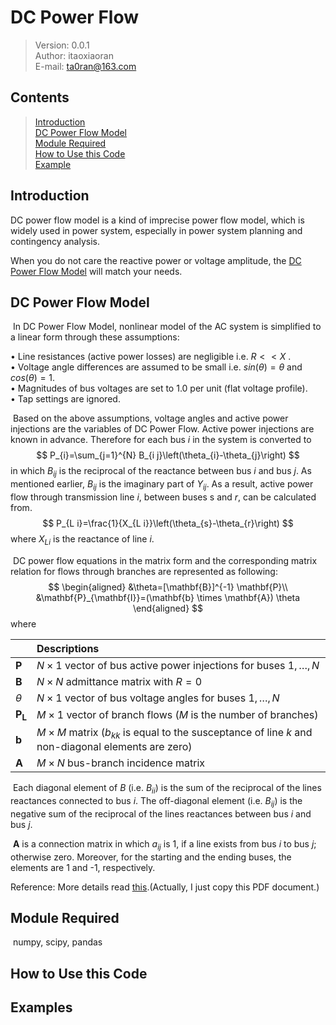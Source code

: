 # DC Power Flow

>Version: 0.0.1  
>Author: itaoxiaoran  
>E-mail: ta0ran@163.com  

## Contents

>[Introduction](#introduction)  
>[DC Power Flow Model](#dc-power-flow-model)  
>[Module Required](#module-required)  
>[How to Use this Code  ](#how-to-use-this-code)  
>[Example](#example)  

## Introduction

DC power flow model is a kind of imprecise power flow model, which is widely used in power system, especially in power system planning and contingency analysis. 

When you do not care the reactive power or voltage amplitude, the <u>DC Power Flow Model</u> will match your needs.

## DC Power Flow Model

​	In DC Power Flow Model, nonlinear model of the AC system is simplified to a linear form through these assumptions:  

• Line resistances (active power losses) are negligible i.e. $R<<X$ .  
• Voltage angle differences are assumed to be small i.e. $sin(\theta) = \theta$ and
$cos(\theta)=1$.  
• Magnitudes of bus voltages are set to 1.0 per unit (flat voltage profile).  
• Tap settings are ignored.   

​	Based on the above assumptions, voltage angles and active power injections are
the variables of DC Power Flow. Active power injections are known in advance. Therefore
for each bus $i$ in the system is converted to
$$
P_{i}=\sum_{j=1}^{N} B_{i j}\left(\theta_{i}-\theta_{j}\right)
$$
in which $B_{ij}$ is the reciprocal of the reactance between bus $i$ and bus $j$. As
mentioned earlier, $B_{ij}$ is the imaginary part of $Y_{ij}$.
	As a result, active power flow through transmission line $i$, between buses s and
$r$, can be calculated from.
$$
P_{L i}=\frac{1}{X_{L i}}\left(\theta_{s}-\theta_{r}\right)
$$
where $X_{Li}$ is the reactance of line $i$.

​	DC power flow equations in the matrix form and the corresponding matrix relation for flows through branches are represented as following:
$$
\begin{aligned}
&\theta=[\mathbf{B}]^{-1} \mathbf{P}\\
&\mathbf{P}_{\mathbf{I}}=(\mathbf{b} \times \mathbf{A}) \theta
\end{aligned}
$$
where

|                | Descriptions                                                 |
| -------------- | :----------------------------------------------------------- |
| $\mathbf{P}$   | $N \times 1$ vector of bus active power injections for buses $1, …, N$ |
| $\mathbf{B}$   | $N \times N$ admittance matrix with $R = 0$                  |
| $\theta$       | $N \times 1$ vector of bus voltage angles for buses $1, …, N$ |
| $\mathbf{P_L}$ | $M \times 1$ vector of branch flows ($M$ is the number of branches) |
| $\mathbf{b}$   | $M \times M$ matrix ($b_{kk}$ is equal to the susceptance of line $k$ and non-diagonal elements are zero) |
| $\mathbf{A}$   | $M \times N$ bus-branch incidence matrix                     |

​	Each diagonal element of $B$ (i.e. $B_{ii}$) is the sum of the reciprocal of the lines reactances connected to bus $i$. The off-diagonal element (i.e. $B_{ij}$) is the negative sum of the reciprocal of the lines reactances between bus $i$ and bus $j$. 

​	$\mathbf{A}$ is a connection matrix in which $a_{ij}$ is 1, if a line exists from bus $i$ to bus $j$; otherwise zero. Moreover, for the starting and the ending buses, the elements are 1 and -1, respectively.

Reference: More details read [this](https://link.springer.com/content/pdf/bbm%3A978-3-642-17989-1%2F1.pdf).(Actually, I just copy this PDF document.)

## Module Required

​	numpy, scipy, pandas


## How to Use this Code

## Examples